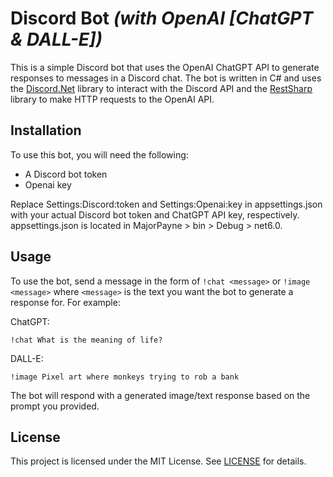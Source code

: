 # Discord Bot *(with OpenAI [ChatGPT & DALL-E])*

This is a simple Discord bot that uses the OpenAI ChatGPT API to generate responses to messages in a Discord chat. The
bot is written in C# and uses the [Discord.Net](https://github.com/discord-net/Discord.Net) library to interact with the
Discord API and the [RestSharp](https://github.com/restsharp/RestSharp) library to make HTTP requests to the OpenAI API.

## Installation

To use this bot, you will need the following:

- A Discord bot token
- Openai key

Replace Settings:Discord:token and Settings:Openai:key in appsettings.json with your actual Discord bot token and ChatGPT API key, respectively. appsettings.json is located in MajorPayne > bin > Debug > net6.0.

## Usage

To use the bot, send a message in the form of `!chat <message>` or `!image <message>` where `<message>` is the text you
want the bot to generate a response for. For example:

ChatGPT:

`!chat What is the meaning of life?`

DALL-E:

`!image Pixel art where monkeys trying to rob a bank`

The bot will respond with a generated image/text response based on the prompt you provided.

## License

This project is licensed under the MIT License. See [LICENSE](https://github.com/omgitsjan/DiscordBot/blob/main/LICENSE)
for details.
